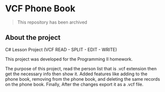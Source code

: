 # VCF Phone Book

> This repository has been archived

## About the project

C# Lesson Project (VCF READ - SPLIT - EDIT - WRITE)

This project was developed for the Programming II homework.

The purpose of this project, read the person list that is .vcf extension then get the necessary info then show it.
Added features like adding to the phone book, removing from the phone book, and deleting the same records on the phone book.
Finally, After the changes export it as a .vcf file.
